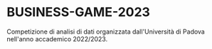 # BUSINESS-GAME-2023
Competizione di analisi di dati organizzata dall'Università di Padova nell'anno accademico 2022/2023.
